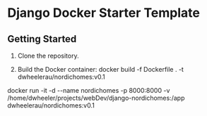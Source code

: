 # Django Docker Starter Template

## Getting Started

1. Clone the repository.

2. Build the Docker container:
docker build -f Dockerfile . -t dwheelerau/nordichomes:v0.1

docker run -it -d --name nordichomes -p 8000:8000 -v /home/dwheeler/projects/webDev/django-nordichomes:/app dwheelerau/nordichomes:v0.1
